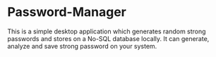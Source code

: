# Password-Manager
This is a simple desktop application which generates random strong passwords and stores on a No-SQL database locally.
It can generate, analyze and save strong password on your system.
